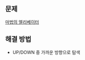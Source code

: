 ## 문제

[마법의 엘리베이터](https://school.programmers.co.kr/learn/courses/30/lessons/148653?language=cpp)

## 해결 방법

- UP/DOWN 중 가까운 방향으로 탐색
